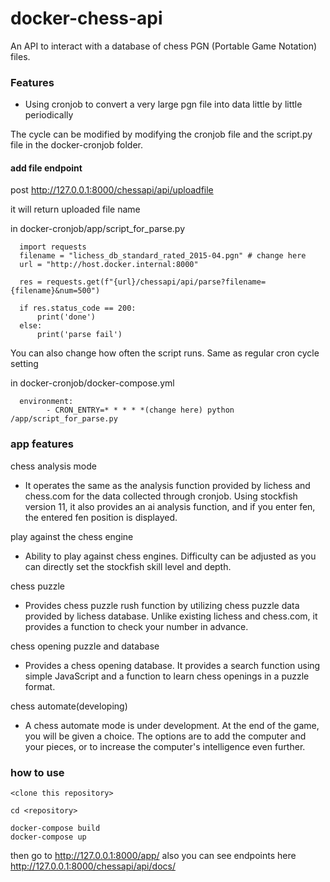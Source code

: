 # docker-chess-api

An API to interact with a database of chess PGN (Portable Game Notation) files.

### Features

- Using cronjob to convert a very large pgn file into data little by little periodically

The cycle can be modified by modifying the cronjob file and the script.py file in the docker-cronjob folder.

#### add file endpoint

post http://127.0.0.1:8000/chessapi/api/uploadfile

it will return uploaded file name

in docker-cronjob/app/script_for_parse.py

```
  import requests
  filename = "lichess_db_standard_rated_2015-04.pgn" # change here
  url = "http://host.docker.internal:8000"

  res = requests.get(f"{url}/chessapi/api/parse?filename={filename}&num=500")

  if res.status_code == 200:
      print('done')
  else:
      print('parse fail')

```

You can also change how often the script runs.
Same as regular cron cycle setting

in docker-cronjob/docker-compose.yml

```
  environment:
        - CRON_ENTRY=* * * * *(change here) python /app/script_for_parse.py
```

### app features

chess analysis mode
- It operates the same as the analysis function provided by lichess and chess.com for the data collected through cronjob. Using stockfish version 11, it also provides an ai analysis function, and if you enter fen, the entered fen position is displayed.

play against the chess engine
- Ability to play against chess engines. Difficulty can be adjusted as you can directly set the stockfish skill level and depth.

chess puzzle
- Provides chess puzzle rush function by utilizing chess puzzle data provided by lichess database. Unlike existing lichess and chess.com, it provides a function to check your number in advance.

chess opening puzzle and database
- Provides a chess opening database. It provides a search function using simple JavaScript and a function to learn chess openings in a puzzle format.

chess automate(developing)
- A chess automate mode is under development. At the end of the game, you will be given a choice. The options are to add the computer and your pieces, or to increase the computer's intelligence even further.


### how to use

```
<clone this repository>

cd <repository>

docker-compose build
docker-compose up
```

then go to http://127.0.0.1:8000/app/
also you can see endpoints here http://127.0.0.1:8000/chessapi/api/docs/

